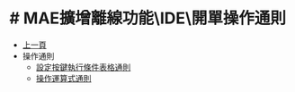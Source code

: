 # # MAE擴增離線功能\IDE\開單操作通則
* [上一頁]({back})
* 操作通則
  * [設定按鍵執行條件表格通則](README#ruledialog11)
  * [操作運算式通則](README#ruledialog18)